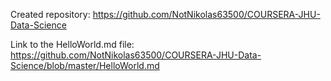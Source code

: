 Created repository: https://github.com/NotNikolas63500/COURSERA-JHU-Data-Science

Link to the HelloWorld.md file: https://github.com/NotNikolas63500/COURSERA-JHU-Data-Science/blob/master/HelloWorld.md
